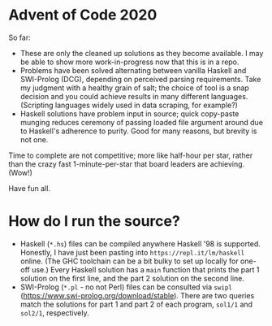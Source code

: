 # Advent of Code 2020

So far:
* These are only the cleaned up solutions as they become available. I may be able to show more work-in-progress now that this is in a repo.
* Problems have been solved alternating between vanilla Haskell and SWI-Prolog (DCG), depending on perceived parsing requirements. Take my judgment with a healthy grain of salt; the choice of tool is a snap decision and you could achieve results in many different languages. (Scripting languages widely used in data scraping, for example?)
* Haskell solutions have problem input in source; quick copy-paste munging reduces ceremony of passing loaded file argument around due to Haskell's adherence to purity. Good for many reasons, but brevity is not one.

Time to complete are not competitive; more like half-hour per star, rather than the crazy fast 1-minute-per-star that board leaders are achieving. (Wow!)

Have fun all.

How do I run the source?
========================

* Haskell (```*.hs```) files can be compiled anywhere Haskell '98 is supported. Honestly, I have just been pasting into ```https://repl.it/lm/haskell``` online. (The GHC toolchain can be a bit bulky to set up locally for one-off use.) Every Haskell solution has a ```main``` function that prints the part 1 solution on the first line, and the part 2 solution on the second line.
* SWI-Prolog (```*.pl``` - no not Perl) files can be consulted via ```swipl``` (https://www.swi-prolog.org/download/stable). There are two queries match the solutions for part 1 and part 2 of each program, ```sol1/1``` and ```sol2/1```, respectively.
